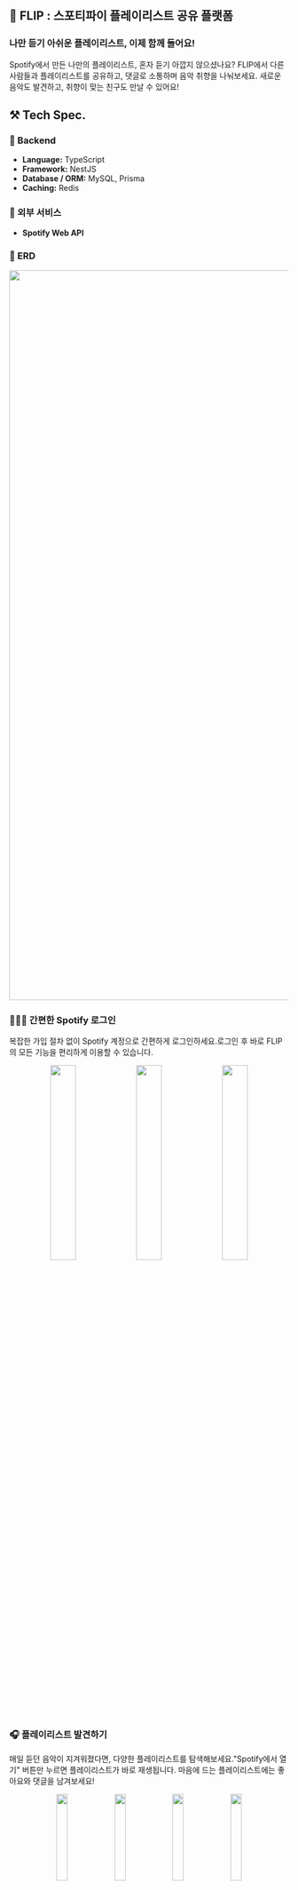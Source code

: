 ## 🎵 FLIP : 스포티파이 플레이리스트 공유 플랫폼

### 나만 듣기 아쉬운 플레이리스트, 이제 함께 들어요!

Spotify에서 만든 나만의 플레이리스트, 혼자 듣기 아깝지 않으셨나요? FLIP에서 다른 사람들과 플레이리스트를 공유하고, 댓글로 소통하며 음악 취향을 나눠보세요. 새로운 음악도 발견하고, 취향이 맞는 친구도 만날 수 있어요!

## ⚒️ Tech Spec.

### 📌 Backend

- **Language:** TypeScript
- **Framework:** NestJS
- **Database / ORM:** MySQL, Prisma
- **Caching:** Redis

### 📌 외부 서비스

- **Spotify Web API**

### 📌 ERD

<p align="center">
<img width="1324" height="1315" alt="Image" src="https://github.com/user-attachments/assets/90a28e78-404f-42c9-b1e3-bbcbd1fd010c" />
</p>

### 👩🏻‍💻 간편한 Spotify 로그인

복잡한 가입 절차 없이 Spotify 계정으로 간편하게 로그인하세요.로그인 후 바로 FLIP의 모든 기능을 편리하게 이용할 수 있습니다.

<p align="center">
  <img src="https://github.com/user-attachments/assets/6fae81da-5c86-4521-8e1c-69a6e7f46b90" width="30%" />
  <img src="https://github.com/user-attachments/assets/3f9350b9-51e9-4a00-b8a4-79a53fd10f2a" width="30%" />
  <img src="https://github.com/user-attachments/assets/23b7ed07-c3ca-4f9c-984a-8823c23a8710" width="30%" />
</p>

### 🎧 플레이리스트 발견하기

매일 듣던 음악이 지겨워졌다면, 다양한 플레이리스트를 탐색해보세요."Spotify에서 열기" 버튼만 누르면 플레이리스트가 바로 재생됩니다. 마음에 드는 플레이리스트에는 좋아요와 댓글을 남겨보세요!

<p align="center">
  <img src="https://github.com/user-attachments/assets/6bd526fa-881c-4fd9-97fd-b0397c37c432" width="20%">
  <img src="https://github.com/user-attachments/assets/df4a61e1-480d-49e8-87af-4e31b55e3ed5" width="20%">
  <img src="https://github.com/user-attachments/assets/de8c289a-8f6c-4122-b69d-42d069a5833c" width="20%">
  <img src="https://github.com/user-attachments/assets/7cb22c65-59c6-44aa-b33b-3db740647fa3" width="20%">
</p>

### 🚀 플레이리스트 공유하기

나만 알고 있기 아까운 나의 플레이리스트를 FLIP에서 손쉽게 공유해보세요.장르를 선택해 더욱 다양한 플레이리스트를 공유할 수 있습니다!

<p align="center">
  <img src="https://github.com/user-attachments/assets/6e579264-47ba-4a67-b2ff-f473429db961" width="20%">
  <img src="https://github.com/user-attachments/assets/4ce98d4c-dd57-4693-bcb4-1e61f462680c" width="20%">
  <img src="https://github.com/user-attachments/assets/387762a6-aacb-4df4-bd9c-a5ddad9058af" width="20%">
  <img src="https://github.com/user-attachments/assets/f7d80789-5c35-4efb-9ff2-c5d68762ff42" width="20%">
</p>

<p align="center">
  <img src="https://github.com/user-attachments/assets/cb7c8760-b5d1-41c6-a7f7-5f316ebdfd3e" width="30%">
  <img src="https://github.com/user-attachments/assets/c397a835-a483-41cf-b492-44351292d845" width="30%">
</p>

### 스탯

<p align="center">
  <img src="https://github.com/user-attachments/assets/6e0a3896-c440-4cde-918a-13387d9d5533" width="30%">
  <img src="https://github.com/user-attachments/assets/e92cb8f3-e453-48e6-a427-3a88fe087468" width="30%">
  <img src="https://github.com/user-attachments/assets/c25f660d-8a50-443e-8123-5f719c24a32e" width="30%">
</p>

### 마이페이지

<p align="center">
  <img src="https://github.com/user-attachments/assets/7046cc66-1d99-4d1e-91c1-ced629559924" width="30%">
  <img src="https://github.com/user-attachments/assets/2fb76042-7222-42e2-a04c-16f735d0453d" width="30%">
  <img src="https://github.com/user-attachments/assets/a87c82eb-2984-4182-8534-2039bc4b607d" width="30%">
</p>

## API 명세

https://api.yeol.store/api-docs

## 설계 포인트

- 유저 취향 데이터를 기반으로 장르별 통계, Top 트랙 / 아티스트를 시각화
- 스포티파이 API 제한 및 정책에 따른 설계
